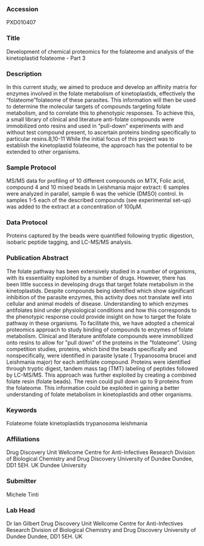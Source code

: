 ### Accession
PXD010407

### Title
Development of chemical proteomics for the folateome and analysis of the kinetoplastid folateome - Part 3

### Description
In this current study, we aimed to produce and develop an affinity matrix for enzymes involved in the folate metabolism of kinetoplastids, effectively the “folateome”folateome of these parasites. This information will then be used to determine the molecular targets of compounds targeting folate metabolism, and to correlate this to phenotypic responses. To achieve this, a small library of clinical and literature anti-folate compounds were immobilized onto resins and used in “pull-down” experiments with and without test compound present, to ascertain proteins binding specifically to particular resins.8,10-11 While the initial focus of this project was to establish the kinetoplastid folateome, the approach has the potential to be extended to other organisms.

### Sample Protocol
MS/MS data for profiling of 10 different compounds on MTX, Folic acid, compound 4 and 10 mixed beads in Leishmania major extract: 6 samples were analyzed in parallel, sample 6 was the vehicle (DMSO) control. In samples 1-5 each of the described compounds (see experimental set-up) was added to the extract at a concentration of 100µM.

### Data Protocol
Proteins captured by the beads were quantified following tryptic digestion, isobaric peptide tagging, and LC-MS/MS analysis.

### Publication Abstract
The folate pathway has been extensively studied in a number of organisms, with its essentiality exploited by a number of drugs. However, there has been little success in developing drugs that target folate metabolism in the kinetoplastids. Despite compounds being identified which show significant inhibition of the parasite enzymes, this activity does not translate well into cellular and animal models of disease. Understanding to which enzymes antifolates bind under physiological conditions and how this corresponds to the phenotypic response could provide insight on how to target the folate pathway in these organisms. To facilitate this, we have adopted a chemical proteomics approach to study binding of compounds to enzymes of folate metabolism. Clinical and literature antifolate compounds were immobilized onto resins to allow for "pull down" of the proteins in the "folateome". Using competition studies, proteins, which bind the beads specifically and nonspecifically, were identified in parasite lysate ( Trypanosoma brucei and Leishmania major) for each antifolate compound. Proteins were identified through tryptic digest, tandem mass tag (TMT) labeling of peptides followed by LC-MS/MS. This approach was further exploited by creating a combined folate resin (folate beads). The resin could pull down up to 9 proteins from the folateome. This information could be exploited in gaining a better understanding of folate metabolism in kinetoplastids and other organisms.

### Keywords
Folateome folate kinetoplastids trypanosoma leishmania

### Affiliations
Drug Discovery Unit Wellcome Centre for Anti-Infectives Research Division of Biological Chemistry and Drug Discovery University of Dundee Dundee, DD1 5EH. UK
Dundee University

### Submitter
Michele Tinti

### Lab Head
Dr Ian Gilbert
Drug Discovery Unit Wellcome Centre for Anti-Infectives Research Division of Biological Chemistry and Drug Discovery University of Dundee Dundee, DD1 5EH. UK



